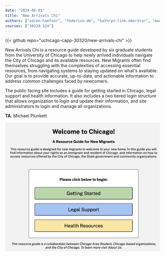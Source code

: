 ```yaml
---
date: "2024-06-01"
title: "New Arrivals Chi"
authors: ["aaron-haefner", "federico-dm", "kathryn-link-oberstar", "madeleine-roberts", "summer-long", "xiomara-salazar-flores"]
courses: ["30320-S24"]
---
```


{{< github repo="uchicago-capp-30320/new-arrivals-chi" >}}

New Arrivals Chi is a resource guide developed by six graduate students from the University of Chicago to help newly arrived individuals navigate the City of Chicago and its available resources. New Migrants often find themselves struggling with the complexities of accessing essential resources, from navigating systems to staying updated on what's available. Our goal is to provide accurate, up-to-date, and actionable information to address common challenges faced by newcomers.

The public facing site includes a guide for getting started in Chicago, legal support and health information. It also includes a two tiered login structure that allows organization to login and update their information, and site administrators to login and manage all organizations.

**TA**: Michael Plunkett

![](feature.png)
